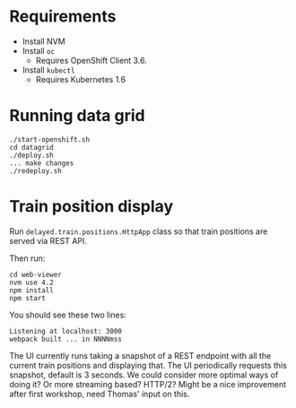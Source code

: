 # Requirements

* Install NVM
* Install `oc`
  * Requires OpenShift Client 3.6.
* Install `kubectl`
  * Requires Kubernetes 1.6


# Running data grid 

    ./start-openshift.sh
    cd datagrid
    ./deploy.sh
    ... make changes
    ./redeploy.sh


# Train position display

Run `delayed.train.positions.HttpApp` class so that train positions are served via REST API.

Then run:

    cd web-viewer
    nvm use 4.2
    npm install
    npm start

You should see these two lines:

    Listening at localhost: 3000
    webpack built ... in NNNNmss

The UI currently runs taking a snapshot of a REST endpoint with all the current train positions and displaying that.
The UI periodically requests this snapshot, default is 3 seconds.
We could consider more optimal ways of doing it? Or more streaming based? HTTP/2?
Might be a nice improvement after first workshop, need Thomas' input on this.
